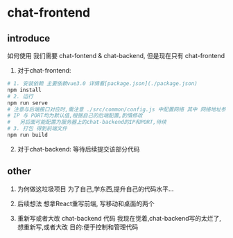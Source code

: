# chat-frontend

## introduce

如何使用
我们需要 chat-fontend & chat-backend, 但是现在只有 chat-frontend
1. 对于chat-frontend:

```sh
# 1. 安装依赖 主要依赖vue3.0 详情看[package.json](./package.json)
npm install
# 2. 运行
npm run serve
# 注意与后端接口对应时,需注意 ./src/common/config.js 中配置网络 其中 网络地址参数 IP = 127.0.0.1, 端口参数 PORT = 9000;
# IP 与 PORT均为默认值,根据自己的后端配置,酌情修改
#   另后面可能配置为服务器上的chat-backend的IP和PORT,待续
# 3. 打包 得到前端文件
npm run build
```
2. 对于chat-backend:
    等待后续提交该部分代码

## other

1. 为何做这垃圾项目
   为了自己,学东西,提升自己的代码水平...

2. 后续想法
    想拿React重写前端, 写移动和桌面的两个

3. 重新写或者大改 chat-backend 代码
   我现在觉着,chat-backend写的太烂了,想重新写,或者大改
   目的:便于控制和管理代码